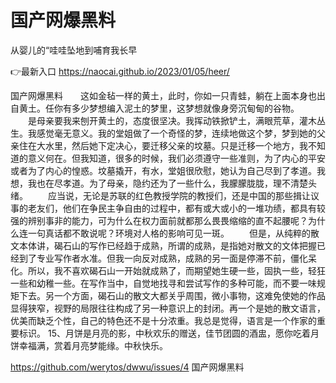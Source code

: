 # 国产网爆黑料
从婴儿的“哇哇坠地到哺育我长早

👉最新入口 https://naocai.github.io/2023/01/05/heer/

国产网爆黑料　　这如金毡一样的黄土，此时，你如一只青蛙，躺在上面本身也出自黄土。任你有多少梦想编入泥土的梦里，这梦想就像身旁沉甸甸的谷物。
　　是母亲要我来刨开黄土的，态度很坚决。我挥动铁掀铲土，满眼荒草，灌木丛生。我感觉毫无意义。我的堂姐做了一个奇怪的梦，连续地做这个梦，梦到她的父亲住在大水里，然后她下定决心，要迁移父亲的坟墓。只是迁移一个地方，我不知道的意义何在。但我知道，很多的时候，我们必须遵守一些准则，为了内心的平安或者为了内心的惶惑。坟墓撬开，有水，堂姐很欣慰，她认为自己尽到了孝道。我想，我也在尽孝道。为了母亲，隐约还为了一些什么，我朦朦胧胧，理不清楚头绪。
　　应当说，无论是苏联的红色教授学院的教授们，还是中国的那些揖让议事的老友们，他们在争民主争自由的过程中，都有或大或小的一堆功绩，都具有较强的辨别事非的能力，可为什么在权力面前就都那么畏畏缩缩的直不起腰呢？为什么连一句真话都不敢说呢？环境对人格的影响可见一斑。
　　但是，从纯粹的散文本体讲，碣石山的写作已经趋于成熟，所谓的成熟，是指她对散文的文体把握已经到了专业写作者水准。但我一向反对成熟，成熟的另一面是停滞不前，僵化呆化。所以，我不喜欢碣石山一开始就成熟了，而期望她生硬一些，固执一些，轻狂一些和幼稚一些。在写作当中，自觉地找寻和尝试写作的多种可能，而不要一味规矩下去。另一个方面，碣石山的散文大都关乎周围，微小事物，这难免使她的作品显得狭窄，视野的局限往往构成了另一种意识上的封闭。再一个是她的散文语言，优美而缺乏个性，自己的特色还不是十分浓重。我总是觉得，语言是一个作家的重要标识。
		15、月饼是月亮的影，中秋欢乐的赠送，佳节团圆的酒盅，愿你吃着月饼幸福满，赏着月亮梦能缘。中秋快乐。

https://github.com/werytos/dwwu/issues/4
国产网爆黑料
